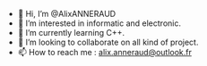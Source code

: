 - 👋 Hi, I’m @AlixANNERAUD
- 👀 I’m interested in informatic and electronic.
- 🌱 I’m currently learning C++.
- 💞️ I’m looking to collaborate on all kind of project.
- 📫 How to reach me : alix.anneraud@outlook.fr

<!---
AlixANNERAUD/AlixANNERAUD is a ✨ special ✨ repository because its `README.md` (this file) appears on your GitHub profile.
You can click the Preview link to take a look at your changes.
--->

